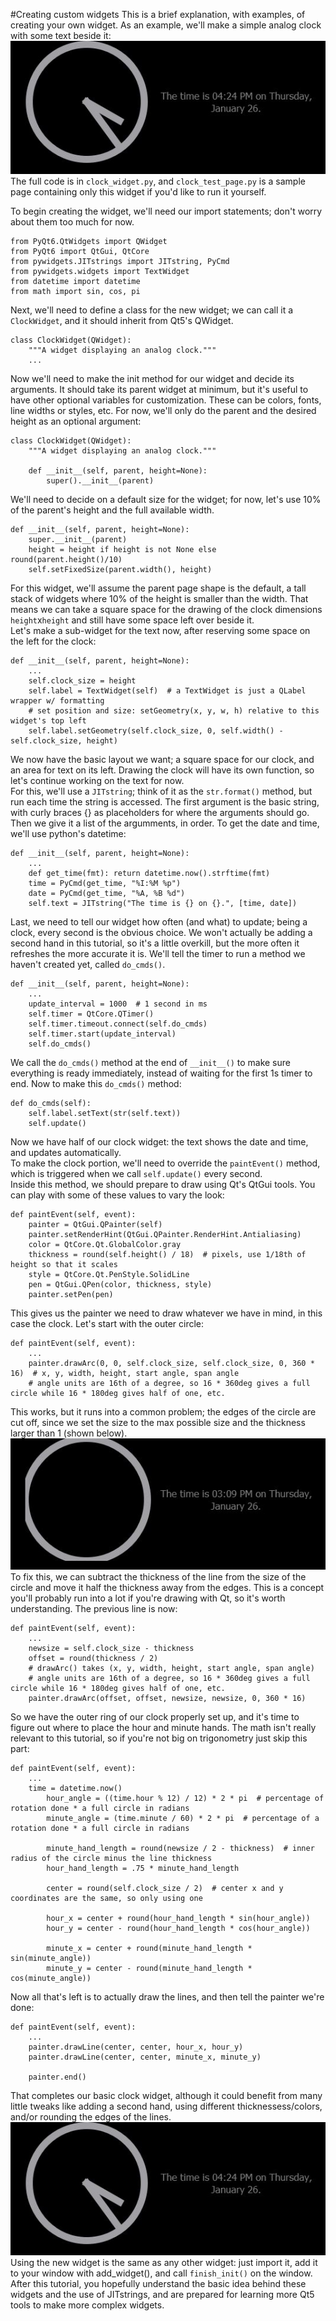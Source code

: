 #Creating custom widgets
This is a brief explanation, with examples, of creating your own widget. As an example, 
we'll make a simple analog clock with some text beside it:  
![The final result](clock_widget_final.jpg "A picture of the completed widget")  
The full code is in `clock_widget.py`, and `clock_test_page.py` is a sample page containing only this widget 
if you'd like to run it yourself.  

To begin creating the widget, we'll need our import statements; don't worry about them too much for now.  
```python3
from PyQt6.QtWidgets import QWidget
from PyQt6 import QtGui, QtCore
from pywidgets.JITstrings import JITstring, PyCmd
from pywidgets.widgets import TextWidget
from datetime import datetime
from math import sin, cos, pi
```
Next, we'll need to define a class for the new widget; we can call it a `ClockWidget`, 
and it should inherit from Qt5's QWidget.
```python3
class ClockWidget(QWidget):
    """A widget displaying an analog clock."""
    ...
```
Now we'll need to make the init method for our widget and decide its arguments. It should 
take its parent widget at minimum, but it's useful to have other optional variables for 
customization. These can be colors, fonts, line widths or styles, etc. For now, we'll only do
the parent and the desired height as an optional argument:
```python3
class ClockWidget(QWidget):
    """A widget displaying an analog clock."""
    
    def __init__(self, parent, height=None):
        super().__init__(parent)
```
We'll need to decide on a default size for the widget; for now, let's use 10% of the parent's height
and the full available width.
```python3
def __init__(self, parent, height=None):
    super.__init__(parent)
    height = height if height is not None else round(parent.height()/10)
    self.setFixedSize(parent.width(), height)
```
For this widget, we'll assume the parent page shape is the default, a tall stack of widgets where 
10% of the height is smaller than the width. That means we can take a square space for the 
drawing of the clock dimensions `height`x`height` and still have some space left over beside it.  
Let's make a sub-widget for the text now, after reserving some space on the left for the clock:
```python3
def __init__(self, parent, height=None):
    ...
    self.clock_size = height
    self.label = TextWidget(self)  # a TextWidget is just a QLabel wrapper w/ formatting
    # set position and size: setGeometry(x, y, w, h) relative to this widget's top left
    self.label.setGeometry(self.clock_size, 0, self.width() - self.clock_size, height)
```
We now have the basic layout we want; a square space for our clock, and an area for text on its left.
Drawing the clock will have its own function, so let's continue working on the text for now.  
For this, we'll use a `JITstring`; think of it as the `str.format()` method, but run each time
the string is accessed. The first argument is the basic string, with curly braces {} as placeholders 
for where the arguments should go. Then we give it a list of the argumments, in order. 
To get the date and time, we'll use python's datetime:
```python3
def __init__(self, parent, height=None):
    ...
    def get_time(fmt): return datetime.now().strftime(fmt)
    time = PyCmd(get_time, "%I:%M %p")
    date = PyCmd(get_time, "%A, %B %d")
    self.text = JITstring("The time is {} on {}.", [time, date])
```
Last, we need to tell our widget how often (and what) to update; being a clock, every 
second is the obvious choice. We won't actually be adding a second hand in this tutorial, 
so it's a little overkill, but the more often it refreshes the more accurate it is.
We'll tell the timer to run a method we haven't created yet, called `do_cmds()`.
```python3
def __init__(self, parent, height=None):
    ...
    update_interval = 1000  # 1 second in ms
    self.timer = QtCore.QTimer()
    self.timer.timeout.connect(self.do_cmds)
    self.timer.start(update_interval)
    self.do_cmds()
```
We call the `do_cmds()` method at the end of `__init__()` to make sure everything is ready immediately,
instead of waiting for the first 1s timer to end. Now to make this `do_cmds()` method:
```python3
def do_cmds(self):
    self.label.setText(str(self.text))
    self.update()
```
Now we have half of our clock widget: the text shows the date and time, and updates automatically.  
To make the clock portion, we'll need to override the `paintEvent()` method, which is triggered when 
we call `self.update()` every second.  
Inside this method, we should prepare to draw using Qt's QtGui tools. You can play with some of these values 
to vary the look:
```python3
def paintEvent(self, event):
    painter = QtGui.QPainter(self)
    painter.setRenderHint(QtGui.QPainter.RenderHint.Antialiasing)
    color = QtCore.Qt.GlobalColor.gray
    thickness = round(self.height() / 18)  # pixels, use 1/18th of height so that it scales
    style = QtCore.Qt.PenStyle.SolidLine
    pen = QtGui.QPen(color, thickness, style)
    painter.setPen(pen)
```
This gives us the painter we need to draw whatever we have in mind, in this case the clock. 
Let's start with the outer circle:
```python3
def paintEvent(self, event):
    ...
    painter.drawArc(0, 0, self.clock_size, self.clock_size, 0, 360 * 16)  # x, y, width, height, start angle, span angle
    # angle units are 16th of a degree, so 16 * 360deg gives a full circle while 16 * 180deg gives half of one, etc.
```
This works, but it runs into a common problem; the edges of the circle are cut off, since 
we set the size to the max possible size and the thickness larger than 1 (shown below).  
![Edges cut off](clock_no_offset.jpg "A picture showing the cropped edges.")   
To fix this, we can subtract the thickness of the line from the 
size of the circle and move it half the thickness away from the edges. This is a concept 
you'll probably run into a lot if you're drawing with Qt, so it's worth understanding.
The previous line is now:
```python3
def paintEvent(self, event):
    ...
    newsize = self.clock_size - thickness
    offset = round(thickness / 2)
    # drawArc() takes (x, y, width, height, start angle, span angle)
    # angle units are 16th of a degree, so 16 * 360deg gives a full circle while 16 * 180deg gives half of one, etc.
    painter.drawArc(offset, offset, newsize, newsize, 0, 360 * 16)
```
So we have the outer ring of our clock properly set up, and it's time to figure out where
to place the hour and minute hands. The math isn't really relevant to this tutorial, so 
if you're not big on trigonometry just skip this part:
```python3
def paintEvent(self, event):
    ...
    time = datetime.now()
        hour_angle = ((time.hour % 12) / 12) * 2 * pi  # percentage of rotation done * a full circle in radians
        minute_angle = (time.minute / 60) * 2 * pi  # percentage of a rotation done * a full circle in radians

        minute_hand_length = round(newsize / 2 - thickness)  # inner radius of the circle minus the line thickness
        hour_hand_length = .75 * minute_hand_length

        center = round(self.clock_size / 2)  # center x and y coordinates are the same, so only using one

        hour_x = center + round(hour_hand_length * sin(hour_angle))
        hour_y = center - round(hour_hand_length * cos(hour_angle))

        minute_x = center + round(minute_hand_length * sin(minute_angle))
        minute_y = center - round(minute_hand_length * cos(minute_angle))
```
Now all that's left is to actually draw the lines, and then tell the painter we're done: 
```python3
def paintEvent(self, event):
    ...
    painter.drawLine(center, center, hour_x, hour_y)
    painter.drawLine(center, center, minute_x, minute_y)
    
    painter.end()
```
That completes our basic clock widget, although it could benefit from many little tweaks like 
adding a second hand, using different thicknessess/colors, and/or rounding the edges of the lines.  
![The final result](clock_widget_final.jpg "A picture of the completed widget")  
Using the new widget is the same as any other widget: just import it, add it to your window with add_widget(), and call 
`finish_init()` on the window.  
After this tutorial, you hopefully understand the basic idea behind these widgets and the use of JITstrings, 
and are prepared for learning more Qt5 tools to make more complex widgets.